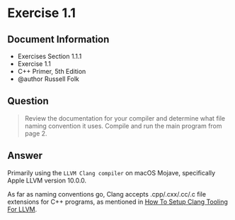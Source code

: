 # Exercise 1.1

## Document Information

- Exercises Section 1.1.1
- Exercise 1.1
- C++ Primer, 5th Edition
- @author Russell Folk

## Question

> Review the documentation for your compiler and determine what file naming convention it uses.
> Compile and run the main program from page 2.

## Answer

Primarily using the `LLVM Clang compiler` on macOS Mojave, specifically Apple LLVM version 10.0.0.

As far as naming conventions go, Clang accepts .cpp/.cxx/.cc/.c file extensions for C++ programs, as mentioned in [How
To Setup Clang Tooling For LLVM](https://clang.llvm.org/docs/HowToSetupToolingForLLVM.html?highlight=file%20extension).
